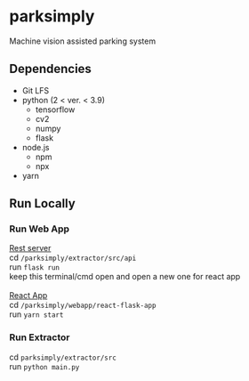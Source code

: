 # parksimply
Machine vision assisted parking system

## Dependencies
- Git LFS
- python (2 < ver. < 3.9)
    - tensorflow
    - cv2
    - numpy
    - flask
- node.js
    - npm
    - npx
- yarn

## Run Locally


### Run Web App
<ins>Rest server </ins> <br>
cd `/parksimply/extractor/src/api` <br> 
run `flask run` <br>
keep this terminal/cmd open and open a new one for react app <br> <br>
<ins>React App <br></ins>
cd `/parksimply/webapp/react-flask-app` <br>
run `yarn start`

### Run Extractor
cd `parksimply/extractor/src` <br>
run `python main.py`



